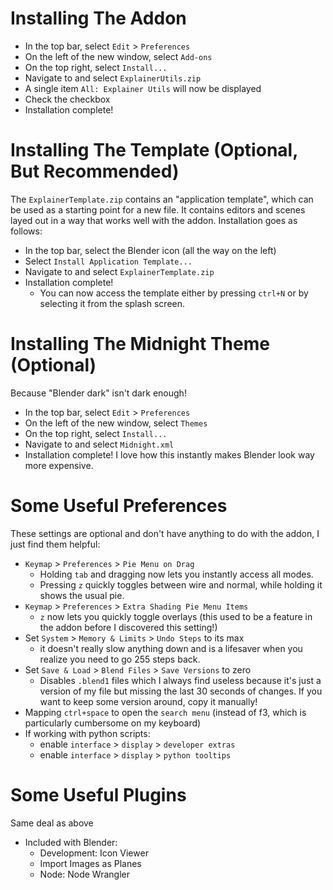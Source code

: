
# Installing The Addon
- In the top bar, select `Edit` > `Preferences`
- On the left of the new window, select `Add-ons`
- On the top right, select `Install...`
- Navigate to and select `ExplainerUtils.zip`
- A single item `All: Explainer Utils` will now be displayed
- Check the checkbox
- Installation complete!

# Installing The Template (Optional, But Recommended)
The `ExplainerTemplate.zip` contains an "application template", which can
be used as a starting point for a new file. It contains editors and scenes
layed out in a way that works well with the addon. Installation goes as
follows:
- In the top bar, select the Blender icon (all the way on the left)
- Select `Install Application Template...`
- Navigate to and select `ExplainerTemplate.zip`
- Installation complete!
  - You can now access the template either by pressing `ctrl+N` or by 
    selecting it from the splash screen.

# Installing The Midnight Theme (Optional)
Because "Blender dark" isn't dark enough!
- In the top bar, select `Edit` > `Preferences`
- On the left of the new window, select `Themes`
- On the top right, select `Install...`
- Navigate to and select `Midnight.xml`
- Installation complete!
I love how this instantly makes Blender look way more expensive.

# Some Useful Preferences
These settings are optional and don't have anything to do with the addon, I
just find them helpful:

- `Keymap` > `Preferences` > `Pie Menu on Drag`
  - Holding `tab` and dragging now lets you instantly access all modes.
  - Pressing `z` quickly toggles between wire and normal, while holding
    it shows the usual pie.
- `Keymap` > `Preferences` > `Extra Shading Pie Menu Items`
  - `z` now lets you quickly toggle overlays (this used to be a feature
    in the addon before I discovered this setting!)
- Set `System` > `Memory & Limits` > `Undo Steps` to its max
  - it doesn't really slow anything down and is a lifesaver when you 
    realize you need to go 255 steps back.
- Set `Save & Load` > `Blend Files` > `Save Versions` to zero
  - Disables `.blend1` files which I always find useless because it's just
    a version of my file but missing the last 30 seconds of changes. If you
    want to keep some version around, copy it manually!
- Mapping `ctrl+space` to open the `search menu` (instead of f3, which is
  particularly cumbersome on my keyboard)
- If working with python scripts: 
  - enable `interface` > `display` > `developer extras`
  - enable `interface` > `display` > `python tooltips`


# Some Useful Plugins
Same deal as above
- Included with Blender:
  - Development: Icon Viewer
  - Import Images as Planes
  - Node: Node Wrangler
